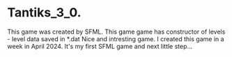 # Tantiks_3_0.
This game was created by SFML.
This game game has constructor of levels - level data saved in *.dat
Nice and intresting game. I created this game in a week in April 2024.
It's my first SFML game and next little step...
